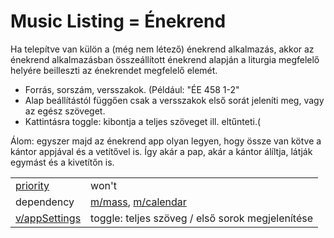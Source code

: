 Music Listing = Énekrend
===
Ha telepítve van külön a (még nem létező) énekrend alkalmazás, akkor az énekrend alkalmazásban összeállított énekrend alapján a liturgia megfelelő helyére beilleszti az énekrendet megfelelő elemét.
- Forrás, sorszám, versszakok. (Például: "ÉE 458 1-2"
- Alap beállítástól függően csak a versszakok első sorát jeleníti meg, vagy az egész szöveget.
- Kattintásra toggle: kibontja a teljes szöveget ill. eltűnteti.(

Álom: egyszer majd az énekrend app olyan legyen, hogy össze van kötve a kántor appjával és a vetítővel is. Így akár a pap, akár a kántor álíltja, látják egymást és a kivetítőn is.

|||
| --- | --- |
| [priority](../definitions.md#priorities) | won't |
| dependency | [m/mass](mass.md), [m/calendar](calendar.md) |
| [v/appSettings](../views/appSettings.md) | toggle: teljes szöveg / első sorok megjelenítése |
